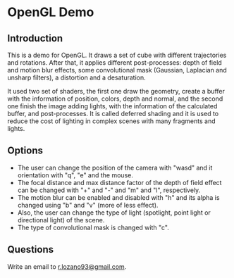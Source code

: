 # OpenGL Demo

## Introduction

This is a demo for OpenGL. It draws a set of cube with different trajectories and rotations. After that, it applies different post-processes: depth of field and motion blur effects, some convolutional mask (Gaussian, Laplacian and unsharp filters), a distortion and a desaturation.

It used two set of shaders, the first one draw the geometry, create a buffer with the information of position, colors, depth and normal,  and the second one finish the image adding lights, with the information of the calculated buffer, and post-processes. It is called deferred shading and it is used to reduce the cost of lighting in complex scenes with many fragments and lights.

## Options

- The user can change the position of the camera with "wasd" and it orientation with "q", "e" and the mouse.
- The focal distance and max distance factor of the depth of field effect can be changed with "+" and "-" and "m" and "l", respectively.
- The motion blur can be enabled and disabled with "h" and its alpha is changed using "b" and "v" (more of less effect).
- Also, the user can change the type of light (spotlight, point light or directional light) of the scene.
- The type of convolutional mask is changed with "c".

## Questions

Write an email to r.lozano93@gmail.com.
